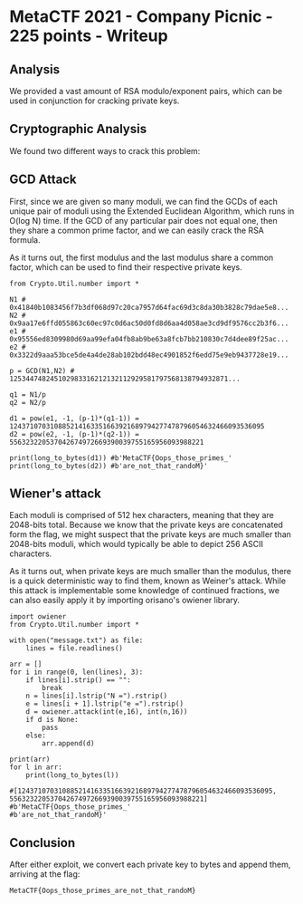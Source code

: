 # MetaCTF 2021 - Company Picnic - 225 points - Writeup

## Analysis

We provided a vast amount of RSA modulo/exponent pairs, which can be used in conjunction for cracking private keys.

## Cryptographic Analysis

We found two different ways to crack this problem:

## GCD Attack

First, since we are given so many moduli, we can find the GCDs of each unique pair of moduli using the Extended Euclidean Algorithm, which runs in O(log N) time. If the GCD of any particular pair does not equal one, then they share a common prime factor, and we can easily crack the RSA formula. 

As it turns out, the first modulus and the last modulus share a common factor, which can be used to find their respective private keys.


```
from Crypto.Util.number import *

N1 # 0x41840b1083456f7b3df068d97c20ca7957d64fac69d3c8da30b3828c79dae5e8...
N2 # 0x9aa17e6ffd055863c60ec97c0d6ac50d0fd8d6aa4d058ae3cd9df9576cc2b3f6...
e1 # 0x95556ed8309980d69aa99efa04fb8ab9be63a8fcb7bb210830c7d4dee89f25ac...
e2 # 0x3322d9aaa53bce5de4a4de28ab102bdd48ec4901852f6edd75e9eb9437728e19...

p = GCD(N1,N2) # 125344748245102983316212132112929581797568138794932871...

q1 = N1/p
q2 = N2/p

d1 = pow(e1, -1, (p-1)*(q1-1)) = 124371070310885214163351663921689794277478796054632466093536095
d2 = pow(e2, -1, (p-1)*(q2-1)) = 556323220537042674972669390039755165956093988221

print(long_to_bytes(d1)) #b'MetaCTF{Oops_those_primes_'
print(long_to_bytes(d2)) #b'are_not_that_randoM}'
```

## Wiener's attack

Each moduli is comprised of 512 hex characters, meaning that they are 2048-bits total.
Because we know that the private keys are concatenated form the flag, we might suspect that the private keys are much smaller than 2048-bits moduli, which would typically be able to depict 256 ASCII characters.

As it turns out, when private keys are much smaller than the modulus, there is a quick deterministic way to find them, known as Weiner's attack.
While this attack is implementable some knowledge of continued fractions, we can also easily apply it by importing orisano's owiener library.

```
import owiener
from Crypto.Util.number import *

with open("message.txt") as file:
    lines = file.readlines()

arr = []
for i in range(0, len(lines), 3):
    if lines[i].strip() == "":
        break
    n = lines[i].lstrip("N =").rstrip()
    e = lines[i + 1].lstrip("e =").rstrip()
    d = owiener.attack(int(e,16), int(n,16))
    if d is None:
        pass
    else:   
        arr.append(d)

print(arr)
for l in arr:
    print(long_to_bytes(l))

#[124371070310885214163351663921689794277478796054632466093536095, 556323220537042674972669390039755165956093988221]
#b'MetaCTF{Oops_those_primes_'
#b'are_not_that_randoM}'
```

## Conclusion
After either exploit, we convert each private key to bytes and append them, arriving at the flag:
```
MetaCTF{Oops_those_primes_are_not_that_randoM}
```
